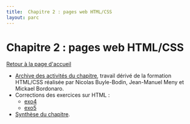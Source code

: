 ```yaml
---
title:  Chapitre 2 : pages web HTML/CSS
layout: parc
---
```



# Chapitre 2 : pages web HTML/CSS

[Retour à la page d'accueil]("https://parc-nsi.github.io/premiere-nsi/index.html")


* [Archive des activités du chapitre](https://cloud-lyon.beta.education.fr/s/tKfSb9jo26CC8LN), travail dérivé de la formation HTML/CSS réalisée par Nicolas Buyle-Bodin, Jean-Manuel Meny et Mickael Bordonaro.
* Corrections des exercices sur HTML :
  * [exo4](https://repl.it/@fredericjunier/CorrigeExo4)
  * [exo5](https://repl.it/@fredericjunier/corrigeExo5)
* [Synthèse du chapitre](chapitre2/memo/MemoHTML-CSS-2020.pdf).

